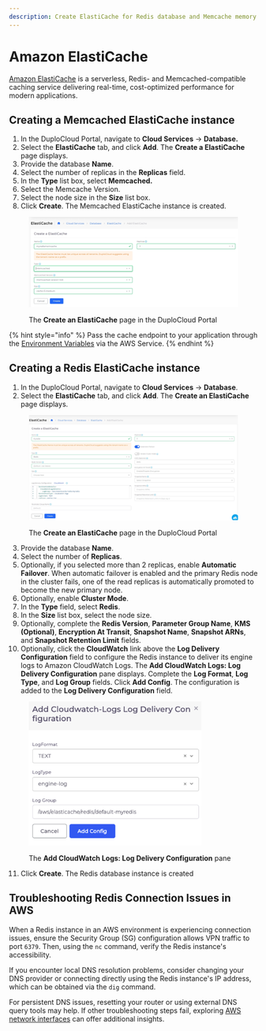 ```yaml
---
description: Create ElastiCache for Redis database and Memcache memory caching
---
```


# Amazon ElastiCache

[Amazon ElastiCache](https://aws.amazon.com/elasticache/features/) is a serverless, Redis- and Memcached-compatible caching service delivering real-time, cost-optimized performance for modern applications.

## Creating a **Memcached ElastiCache** instance

1. In the DuploCloud Portal, navigate to **Cloud Services** -> **Database.**
2. Select the **ElastiCache** tab, and click **Add**. The **Create a ElastiCache** page displays.
3. Provide the database **Name**.
4. Select the number of replicas in the **Replicas** field.&#x20;
5. In the **Type** list box, select **Memcached.**
6. Select the Memcache Version.&#x20;
7. Select the node size in the **Size** list box.
8. Click **Create**. The Memcached ElastiCache instance is created.

<div align="left">

<figure><img src="../../../.gitbook/assets/memcache.png" alt=""><figcaption><p>The <strong>Create an ElastiCache</strong> page in the DuploCloud Portal</p></figcaption></figure>

</div>

{% hint style="info" %}
Pass the cache endpoint to your application through the [Environment Variables](../containers/passing-config-and-secrets.md) via the AWS Service.
{% endhint %}

## Creating a **Redis ElastiCache** instance

1. In the DuploCloud Portal, navigate to **Cloud Services** -> **Database**.
2. Select the **ElastiCache** tab, and click **Add**. The **Create an ElastiCache** page displays.

<figure><img src="../../../.gitbook/assets/elasticache new.png" alt=""><figcaption><p>The <strong>Create an ElastiCache</strong> page in the DuploCloud Portal</p></figcaption></figure>

3. Provide the database **Name**.
4. Select the number of **Replicas**.
5. Optionally, if you selected more than 2 replicas, enable **Automatic Failover**. When automatic failover is enabled and the primary Redis node in the cluster fails, one of the read replicas is automatically promoted to become the new primary node.
6. Optionally, enable **Cluster Mode**.
7. In the **Type** field, select **Redis**.
8. In the **Size** list box, select the node size.
9. Optionally, complete the **Redis Version**, **Parameter Group Name**, **KMS (Optional)**, **Encryption At Transit**, **Snapshot Name**, **Snapshot ARNs**, and **Snapshot Retention Limit** fields.
10. Optionally, click the **CloudWatch** link above the **Log Delivery Configuration** field to configure the Redis instance to deliver its engine logs to Amazon CloudWatch Logs. The **Add CloudWatch Logs: Log Delivery Configuration** pane displays. Complete the **Log Format**, **Log Type**, and **Log Group** fields. Click **Add Config**. The configuration is added to the **Log Delivery Configuration** field.

<div align="left">

<figure><img src="../../../.gitbook/assets/cloudwatch logs pane.png" alt="" width="350"><figcaption><p>The <strong>Add CloudWatch Logs: Log Delivery Configuration</strong> pane</p></figcaption></figure>

</div>

11. Click **Create**. The Redis database instance is created

## Troubleshooting Redis Connection Issues in AWS

When a Redis instance in an AWS environment is experiencing connection issues, ensure the Security Group (SG) configuration allows VPN traffic to port `6379`. Then, using the `nc` command, verify the Redis instance's accessibility.

If you encounter local DNS resolution problems, consider changing your DNS provider or connecting directly using the Redis instance's IP address, which can be obtained via the `dig` command.&#x20;

For persistent DNS issues, resetting your router or using external DNS query tools may help. If other troubleshooting steps fail, exploring [AWS network interfaces](https://docs.aws.amazon.com/AWSEC2/latest/UserGuide/using-eni.html) can offer additional insights.
